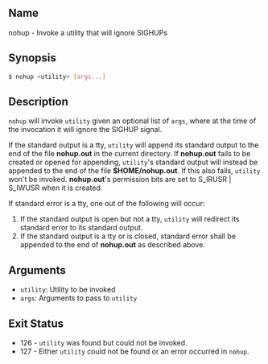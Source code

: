 ## Name

nohup - Invoke a utility that will ignore SIGHUPs

## Synopsis

```sh
$ nohup <utility> [args...]
```

## Description

`nohup` will invoke `utility` given an optional list of `args`, where at the time of the invocation it will ignore the SIGHUP signal.

If the standard output is a tty, `utility` will append its standard output to the end of the file **nohup.out** in the current directory. If **nohup.out** fails to be created or opened for
appending, `utility`'s standard output will instead be appended to the end of the file **$HOME/nohup.out**. If this also fails, `utility` won't be invoked. **nohup.out**'s
permission bits are set to S_IRUSR | S_IWUSR when it is created.

If standard error is a tty, one out of the following will occur:

1. If the standard output is open but not a tty, `utility` will redirect its standard error to its standard output.
2. If the standard output is a tty or is closed, standard error shall be appended to the end of **nohup.out** as described above.

## Arguments

-   `utility`: Utility to be invoked
-   `args`: Arguments to pass to `utility`

## Exit Status

-   126 - `utility` was found but could not be invoked.
-   127 - Either `utility` could not be found or an error occurred in `nohup`.
